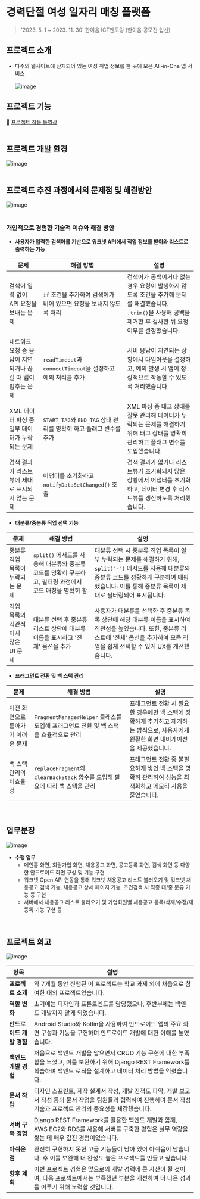 # 경력단절 여성 일자리 매칭 플랫폼
> '2023. 5. 1 ~ 2023. 11. 30' 한이음 ICT멘토링 (한이음 공모전 입선)

## 프로젝트 소개
- 다수의 웹사이트에 산재되어 있는 여성 취업 정보를 한 곳에 모은 All-in-One 앱 서비스<br><br>
![image](https://github.com/user-attachments/assets/710f3e3c-fa04-4788-8b25-ec34213efe21)

## 프로젝트 기능 
🔗 [프로젝트 작동 동영상](https://www.youtube.com/watch?v=BvQLZvN0I_0)
<br><br>

## 프로젝트 개발 환경
![image](https://github.com/user-attachments/assets/e0bacde1-6197-4efc-b35e-614fe61b4b67)
<br><br>

## 프로젝트 추진 과정에서의 문제점 및 해결방안
![image](https://github.com/user-attachments/assets/55d32c2b-6048-487e-9f67-0ac5093edbf0)
<br><br>

### 개인적으로 경험한 기술적 이슈와 해결 방안

- **사용자가 입력한 검색어를 기반으로 워크넷 API에서 직업 정보를 받아와 리스트로 출력하는 기능**

| **문제** | **해결 방법** | **설명** |
| --- | --- | --- |
| 검색어 입력 없이 API 요청을 보내는 문제 | `if` 조건을 추가하여 검색어가 비어 있으면 요청을 보내지 않도록 처리 | 검색어가 공백이거나 없는 경우 요청이 발생하지 않도록 조건을 추가해 문제를 해결했습니다. `.trim()`을 사용해 공백을 제거한 후 검사한 뒤 요청 여부를 결정했습니다. |
| 네트워크 요청 중 응답이 지연되거나 끊길 때 앱이 멈추는 문제 | `readTimeout`과 `connectTimeout`을 설정하고 예외 처리를 추가 | 서버 응답이 지연되는 상황에서 타임아웃을 설정하고, 예외 발생 시 앱이 정상적으로 작동할 수 있도록 처리했습니다. |
| XML 데이터 파싱 중 일부 데이터가 누락되는 문제 | `START_TAG`와 `END_TAG` 상태 관리를 명확히 하고 플래그 변수를 추가 | XML 파싱 중 태그 상태를 잘못 관리해 데이터가 누락되는 문제를 해결하기 위해 태그 상태를 명확히 관리하고 플래그 변수를 도입했습니다. |
| 검색 결과가 리스트뷰에 제대로 표시되지 않는 문제 | 어댑터를 초기화하고 `notifyDataSetChanged()` 호출 | 검색 결과가 없거나 리스트뷰가 초기화되지 않은 상황에서 어댑터를 초기화하고, 데이터 변경 후 리스트뷰를 갱신하도록 처리했습니다. |

- **대분류/중분류 직업 선택 기능**
  
| **문제** | **해결 방법** | **설명** |
| --- | --- | --- |
| 중분류 직업 목록이 누락되는 문제 | `split()` 메서드를 사용해 대분류와 중분류 코드를 명확히 구분하고, 필터링 과정에서 코드 매칭을 명확히 함 | 대분류 선택 시 중분류 직업 목록이 일부 누락되는 문제를 해결하기 위해, `split("-")` 메서드를 사용해 대분류와 중분류 코드를 정확하게 구분하여 매핑했습니다. 이를 통해 중분류 목록이 제대로 필터링되어 표시됩니다. |
| 직업 목록의 직관적이지 않은 UI 문제 | 대분류 선택 후 중분류 리스트 상단에 대분류 이름을 표시하고 '전체' 옵션을 추가 | 사용자가 대분류를 선택한 후 중분류 목록 상단에 해당 대분류 이름을 표시하여 직관성을 높였습니다. 또한, 중분류 리스트에 '전체' 옵션을 추가하여 모든 직업을 쉽게 선택할 수 있게 UX를 개선했습니다. |

- **프래그먼트 전환 및 백 스택 관리**

| **문제** | **해결 방법** | **설명** |
| --- | --- | --- |
| 이전 화면으로 돌아가기 어려운 문제 | `FragmentManagerHelper` 클래스를 도입해 프래그먼트 전환 및 백 스택을 효율적으로 관리 | 프래그먼트 전환 시 필요한 경우에만 백 스택에 정확하게 추가하고 제거하는 방식으로, 사용자에게 원활한 화면 내비게이션을 제공했습니다. |
| 백 스택 관리의 비효율성 | `replaceFragment`와 `clearBackStack` 함수를 도입해 필요에 따라 백 스택을 관리 | 프래그먼트 전환 중 불필요하게 쌓인 백 스택을 명확히 관리하여 성능을 최적화하고 메모리 사용을 줄였습니다. |


<br>

## 업무분장
![image](https://github.com/user-attachments/assets/b9eeb434-ad96-48c7-b8ce-5b9eca5e14c9)

- <b>수행 업무</b>
  - 메인홈 화면, 회원가입 화면, 채용공고 화면, 공고등록 화면, 검색 화면 등 다양한 안드로이드 화면 구성 및 기능 구현
  - 워크넷 Open API 연동을 통해 워크넷 채용공고 리스트 불러오기 및 워크넷 채용공고 검색 기능, 채용공고 상세 페이지 기능, 조건검색 시 직종 대/중 분류 기능 등 구현
  - 서버에서 채용공고 리스트 불러오기 및 기업회원별 채용공고 등록/삭제/수정/재등록 기능 구현 등
<br>

## 프로젝트 회고
![image](https://github.com/user-attachments/assets/f4fa6e70-98bf-4d38-a867-61ec9374c2b8)

| **항목** | **설명** |
| --- | --- |
| **프로젝트 소개** | 약 7개월 동안 진행된 이 프로젝트는 학교 과제 외에 처음으로 참여한 대외 프로젝트였습니다. |
| **역할 변화** | 초기에는 디자인과 프론트엔드를 담당했으나, 후반부에는 백엔드 개발까지 맡게 되었습니다. |
| **안드로이드 개발 경험** | Android Studio와 Kotlin을 사용하여 안드로이드 앱의 주요 화면 구성과 기능을 구현하며 안드로이드 개발에 대한 이해를 높였습니다. |
| **백엔드 개발 경험** | 처음으로 백엔드 개발을 맡으면서 CRUD 기능 구현에 대한 부족함을 느꼈고, 이를 보완하기 위해 Django REST Framework를 학습하며 백엔드 로직을 설계하고 데이터 처리 방법을 익혔습니다. |
| **문서 작업** | 디자인 스프린트, 제작 설계서 작성, 개발 진척도 파악, 개발 보고서 작성 등의 문서 작업을 팀원들과 협력하여 진행하며 문서 작성 기술과 프로젝트 관리의 중요성을 체감했습니다. |
| **서버 구축 경험** | Django REST Framework를 활용한 백엔드 개발과 함께, AWS EC2와 RDS를 사용해 서버를 구축한 경험은 실무 역량을 쌓는 데 매우 값진 경험이었습니다. |
| **아쉬운 점** | 완전히 구현하지 못한 고급 기능들이 남아 있어 아쉬움이 남습니다. 후 이를 보완해 더 완성도 높은 프로젝트를 만들고 싶습니다. |
| **향후 계획** | 이번 프로젝트 경험은 앞으로의 개발 경력에 큰 자산이 될 것이며, 다음 프로젝트에서는 부족했던 부분을 개선하여 더 나은 성과를 이루기 위해 노력할 것입니다. |

<br>
